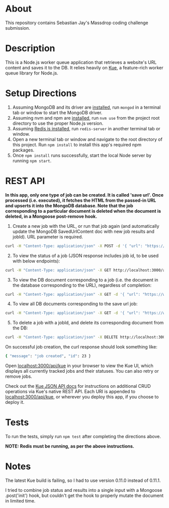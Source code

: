 # About
This repository contains Sebastian Jay's Massdrop coding challenge submission.

# Description
This is a Node.js worker queue application that retrieves a website's URL content and saves it to the DB. It relies heavily on [Kue](https://github.com/Automattic/kue), a feature-rich worker queue library for Node.js.

# Setup Directions
1. Assuming MongoDB and its driver are [installed](https://docs.mongodb.com/manual/installation/), run `mongod` in a terminal tab or window to start the MongoDB driver.
2. Assuming nvm and npm are [installed](https://github.com/creationix/nvm), run `nvm use` from the project root directory to use the proper Node.js version.
3. Assuming [Redis is installed](http://redis.io/topics/quickstart), run `redis-server` in another terminal tab or window.
4. Open a new terminal tab or window and navigate to the root directory of this 
project. Run `npm install` to install this app's required npm packages.
5. Once `npm install` runs successfully, start the local Node server by running 
`npm start`.

# REST API
**In this app, only one type of job can be created. It is called 'save url'. Once processed (i.e. executed), it fetches the HTML from the passed-in URL and upserts it into the MongoDB database. Note that the job corresponding to a particular document is deleted when the document is deleted, in a Mongoose post-remove hook.**

1. Create a new job with the URL, or run that job again (and automatically update the MongoDB SavedUrlContent doc with new job results and jobId). URL parameter is required.

```bash
curl -H "Content-Type: application/json" -X POST -d '{ "url": "https://www.google.com" }' http://localhost:3000/api/saved_url_content
```

2. To view the status of a job (JSON response includes job id, to be used with below endpoints):

```bash
curl -H "Content-Type: application/json" -X GET http://localhost:3000/api/saved_url_content/:jobId/status
```

3. To view the DB document corresponding to a job (i.e. the document in the database corresponding to the URL), regardless of completion:

```bash
curl -H "Content-Type: application/json" -X GET -d '{ "url": "https://www.google.com" }' http://localhost:3000/api/saved_url_content/:jobId/results
```

4. To view all DB documents corresponding to the save url job:

```bash
curl -H "Content-Type: application/json" -X GET -d '{ "url": "https://www.google.com" }' http://localhost:3000/api/saved_url_content/
```

5. To delete a job with a jobId, and delete its corresponding document from the DB:

```bash
curl -H "Content-Type: application/json" -X DELETE http://localhost:3000/api/saved_url_content/:jobId
```

On successful job creation, the curl response should look something like:
```bash
{ "message": "job created", "id": 23 }
```

Open [localhost:3000/api/kue](http://localhost:3000/api/kue) in your browser to view the Kue UI, which displays all currently tracked jobs and their statuses. You can also retry or remove jobs.

Check out the [Kue JSON API docs](https://github.com/Automattic/kue#json-api) for instructions on additional CRUD operations via Kue's native REST API. Each URI is appended to [localhost:3000/api/kue](http://localhost:3000/api/kue), or wherever you deploy this app, if you choose to deploy it.

# Tests
To run the tests, simply run `npm test` after completing the directions above.

**NOTE: Redis must be running, as per the above instructions.**

# Notes
The latest Kue build is failing, so I had to use version 0.11.0 instead of 
0.11.1.

I tried to combine job status and results into a single input with a Mongoose .post('init') hook, but couldn't get the hook to properly mutate the document in limited time.
